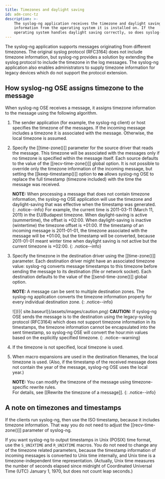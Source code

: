 ```yaml
---
title: Timezones and daylight saving
id: adm-conc-tz
description: >-
    The syslog-ng application receives the timezone and daylight saving
    information from the operating system it is installed on. If the
    operating system handles daylight saving correctly, so does syslog-ng.
---
```


The syslog-ng application supports messages originating from different
timezones. The original syslog protocol (RFC3164) does not include
timezone information, but syslog-ng provides a solution by extending the
syslog protocol to include the timezone in the log messages. The
syslog-ng application also enables administrators to supply timezone
information for legacy devices which do not support the protocol
extension.

## How syslog-ng OSE assigns timezone to the message

When syslog-ng OSE receives a message, it assigns timezone information
to the message using the following algorithm.

1. The sender application (for example, the syslog-ng client) or host
    specifies the timezone of the messages. If the incoming message
    includes a timezone it is associated with the message. Otherwise,
    the local timezone is assumed.

2. Specify the [[time-zone()]] parameter for the source driver that reads
    the message. This timezone will be associated with the messages only
    if no timezone is specified within the message itself. Each source
    defaults to the value of the
    [[recv-time-zone()]] global option. It is not
    possible to override only the timezone information of the
    incoming message, but setting the [[keep-timestamp()]] option to **no**
    allows syslog-ng OSE to replace the full timestamp (timezone
    included) with the time the message was received.

    **NOTE:** When processing a message that does not contain timezone
    information, the syslog-ng OSE application will use the timezone and
    daylight-saving that was effective when the timestamp was generated.  
    {: .notice--info}
    For example, the current time is 2011-03-11 (March 11, 2011) in the
    EU/Budapest timezone. When daylight-saving is active (summertime),
    the offset is +02:00. When daylight-saving is inactive (wintertime)
    the timezone offset is +01:00. If the timestamp of an incoming
    message is 2011-01-01, the timezone associated with the message will
    be +01:00, but the timestamp will be converted, because 2011-01-01
    meant winter time when daylight saving is not active but the current
    timezone is +02:00.
    {: .notice--info}

3. Specify the timezone in the destination driver using the [[time-zone()]]
    parameter. Each destination driver might have an associated timezone
    value: syslog-ng converts message timestamps to this timezone before
    sending the message to its destination (file or network socket).
    Each destination defaults to the value of the
    [[send-time-zone()]] global option.

    **NOTE:** A message can be sent to multiple destination zones. The syslog-ng
    application converts the timezone information properly for every individual
    destination zone.
    {: .notice--info}

    ![]({{ site.baseurl}}/assets/images/caution.png) **CAUTION:** If syslog-ng
    OSE sends the message is to the destination using the legacy-syslog protocol
    (RFC3164) which does not support timezone information in its timestamps,
    the timezone information cannot be encapsulated into the sent timestamp,
    so syslog-ng OSE will convert the hour:min values based on the explicitly
    specified timezone.
    {: .notice--warning}

4. If the timezone is not specified, local timezone is used.

5. When macro expansions are used in the destination filenames, the
    local timezone is used. (Also, if the timestamp of the received
    message does not contain the year of the message, syslog-ng OSE uses
    the local year.)

    **NOTE:** You can modify the timezone of the message using timezone-specific
    rewrite rules.  
    For details, see [[Rewrite the timezone of a message]].
    {: .notice--info}

## A note on timezones and timestamps

If the clients run syslog-ng, then use the ISO timestamp, because it
includes timezone information. That way you do not need to adjust the
[[recv-time-zone()]] parameter of syslog-ng.

If you want syslog-ng to output timestamps in Unix (POSIX) time format,
use the `S_UNIXTIME` and `R_UNIXTIME` macros. You do not need to
change any of the timezone related parameters, because the timestamp
information of incoming messages is converted to Unix time internally,
and Unix time is a timezone-independent time representation. (Actually,
Unix time measures the number of seconds elapsed since midnight of
Coordinated Universal Time (UTC) January 1, 1970, but does not count
leap seconds.)
